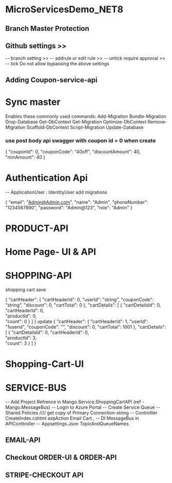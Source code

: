 # MicroServicesDemo_NET8

## Branch Master Protection

## Github settings >> 
-- branch setting >> 
-- addrule or edit rule >> 
-- untick require approval >> 
-- tick Do not allow bypassing the above settings 

## Adding Coupon-service-api

# Sync master

Enables these commonly used commands:
Add-Migration
Bundle-Migration
Drop-Database
Get-DbContext
Get-Migration
Optimize-DbContext
Remove-Migration
Scaffold-DbContext
Script-Migration
Update-Database


<PackageReference Include="Microsoft.AspNetCore.Authentication.JwtBearer" Version="8.0.3" />
<PackageReference Include="Microsoft.AspNetCore.OpenApi" Version="8.0.3" />
<PackageReference Include="Microsoft.EntityFrameworkCore" Version="8.0.3" />
<PackageReference Include="Microsoft.EntityFrameworkCore.SqlServer" Version="8.0.3" />
<PackageReference Include="Microsoft.EntityFrameworkCore.Tools" Version="8.0.3">

<PackageReference Include="AutoMapper" Version="13.0.1" />
<PackageReference Include="AutoMapper.Extensions.Microsoft.DependencyInjection" Version="12.0.0" />
<PackageReference Include="Newtonsoft.Json" Version="13.0.3" />
<PackageReference Include="Swashbuckle.AspNetCore" Version="6.4.0" />


### use post body api swagger with coupon id = 0 when create 
{
  "couponId": 0,
  "couponCode": "40off",
  "discountAmount": 40,
  "minAmount": 40
}


# Authentication Api 
-- ApplicationUser : IdentityUser add migrations 


{
  "email": "Admin@Admin.com",
  "name": "Admin",
  "phoneNumber": "1234567890",
  "password": "Admin@123",
  "role": "Admin"
}

# PRODUCT-API

# Home Page- UI & API

# SHOPPING-API 

shopping cart save 

{
  "cartHeader": {
    "cartHeaderId": 0,
    "userId": "string",
    "couponCode": "string",
    "discount": 0,
    "cartTotal": 0
  },
  "cartDetails": [
    {
      "cartDetailsId": 0,
      "cartHeaderId": 0,      
      "productId": 0,     
      "count": 0
    }
  ]
}
update
 {
  "cartHeader": {
    "cartHeaderId": 1,
    "userId": "1userid",
    "couponCode": "",
    "discount": 0,
    "cartTotal": 1001
  },
  "cartDetails": [
    {
      "cartDetailsId": 0,
      "cartHeaderId": 0,      
      "productId": 3,     
      "count": 3
    }
  ]
}

# Shopping-Cart-UI

# SERVICE-BUS

-- Add Project Refrence in Mango.Service.ShoppingCartAPI (ref - Mango.MessageBus)
-- Login to Azure Portal
-- Create Service Queue
-- Shared Policies //// get copy  of Primary Connection-string
-- Controlller CreateIndex.cshtml aspAction Email Cart , 
-- DI MessageBus in APIConttroller
-- Appsettings.Json TopicAndQueueNames


## EMAIL-API 

## Checkout ORDER-UI & ORDER-API

## STRIPE-CHECKOUT API